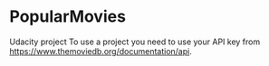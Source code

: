 # PopularMovies
Udacity project
To use a project you need to use your API key from https://www.themoviedb.org/documentation/api.
